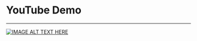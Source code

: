 # YouTube Demo

---

[![IMAGE ALT TEXT HERE](https://img.youtube.com/vi/ylBZXrXnSYs/0.jpg)](https://www.youtube.com/watch?v=ylBZXrXnSYs)
